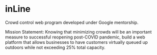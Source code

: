# inLine
Crowd control web program developed under Google mentorship.

Mission Statement:
Knowing that minimizing crowds will be an important measure to successful reopening post-COVID pandemic, build a web platform that allows businesses to have customers virtually queued up outdoors while not exceeding 25% total capacity. 